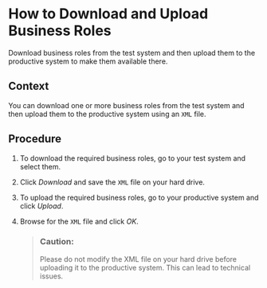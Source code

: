 <!-- copye8db8fe416aa424f9f9cb6357577b09d -->

# How to Download and Upload Business Roles

Download business roles from the test system and then upload them to the productive system to make them available there.



<a name="copye8db8fe416aa424f9f9cb6357577b09d__HowToDownloadUploadBusinessRoles_context"/>

## Context

You can download one or more business roles from the test system and then upload them to the productive system using an `XML` file.



<a name="copye8db8fe416aa424f9f9cb6357577b09d__HowToDownloadUploadBusinessRoles_steps"/>

## Procedure

1.  To download the required business roles, go to your test system and select them.

2.  Click *Download* and save the `XML` file on your hard drive.

3.  To upload the required business roles, go to your productive system and click *Upload*.

4.  Browse for the `XML` file and click *OK*.

    > ### Caution:  
    > Please do not modify the XML file on your hard drive before uploading it to the productive system. This can lead to technical issues.


